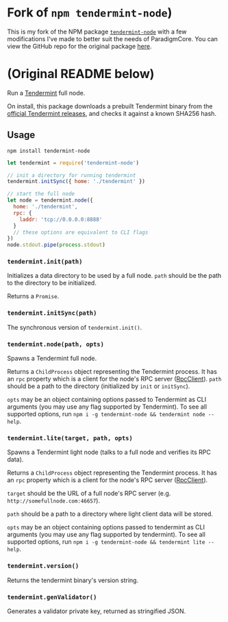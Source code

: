 # Fork of `npm tendermint-node`)
This is my fork of the NPM package [`tendermint-node`](https://www.npmjs.com/package/tendermint-node) with a few modifications I've made to better suit the needs of ParadigmCore. You can view the GitHub repo for the original package [here](https://github.com/mappum/tendermint-node).
# (Original README below)
Run a [Tendermint](https://tendermint.com) full node.

On install, this package downloads a prebuilt Tendermint binary from the [official Tendermint releases](https://github.com/tendermint/tendermint/releases), and checks it against a known SHA256 hash.

## Usage
`npm install tendermint-node`

```js
let tendermint = require('tendermint-node')

// init a directory for running tendermint
tendermint.initSync({ home: './tendermint' })

// start the full node
let node = tendermint.node({
  home: './tendermint',
  rpc: {
    laddr: 'tcp://0.0.0.0:8888'
  }
  // these options are equivalent to CLI flags
})
node.stdout.pipe(process.stdout)
```

### `tendermint.init(path)`

Initializes a data directory to be used by a full node.  `path` should be the path to the directory to be initialized.

Returns a `Promise`.

### `tendermint.initSync(path)`

The synchronous version of `tendermint.init()`.

### `tendermint.node(path, opts)`

Spawns a Tendermint full node.

Returns a `ChildProcess` object representing the Tendermint process. It has an `rpc` property which is a client for the node's RPC server ([RpcClient](https://github.com/mappum/js-tendermint)).
`path` should be a path to the directory (initialized by `init` or `initSync`).

`opts` may be an object containing options passed to Tendermint as CLI arguments (you may use any flag supported by Tendermint). To see all supported options, run `npm i -g tendermint-node && tendermint node --help`.

### `tendermint.lite(target, path, opts)`

Spawns a Tendermint light node (talks to a full node and verifies its RPC data).

Returns a `ChildProcess` object representing the Tendermint process. It has an `rpc` property which is a client for the node's RPC server ([RpcClient](https://github.com/mappum/js-tendermint)).

`target` should be the URL of a full node's RPC server (e.g. `http://somefullnode.com:46657`).

`path` should be a path to a directory where light client data will be stored.

`opts` may be an object containing options passed to tendermint as CLI arguments (you may use any flag supported by tendermint). To see all supported options, run `npm i -g tendermint-node && tendermint lite --help`.

### `tendermint.version()`

Returns the tendermint binary's version string.

### `tendermint.genValidator()`

Generates a validator private key, returned as stringified JSON.
